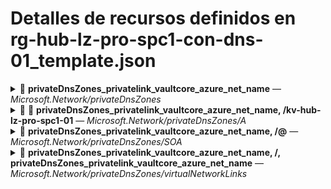 # Detalles de recursos definidos en rg-hub-lz-pro-spc1-con-dns-01_template.json

<details><summary>🧭 <strong>privateDnsZones_privatelink_vaultcore_azure_net_name</strong> — <em>Microsoft.Network/privateDnsZones</em></summary>

| Propiedad | Valor |
|----------|--------|
| type | Microsoft.Network/privateDnsZones |
| location | global |
| name | [parameters('privateDnsZones_privatelink_vaultcore_azure_net_name')] |
| apiVersion | 2024-06-01 |

</details>

<details><summary>🔐 🧭 <strong>privateDnsZones_privatelink_vaultcore_azure_net_name, /kv-hub-lz-pro-spc1-01</strong> — <em>Microsoft.Network/privateDnsZones/A</em></summary>

| Propiedad | Valor |
|----------|--------|
| name | [concat(parameters('privateDnsZones_privatelink_vaultcore_azure_net_name'), '/kv-hub-lz-pro-spc1-01')] |
| properties.aRecords[0].ipv4Address | 10.248.4.132 |
| dependsOn[0] | [resourceId('Microsoft.Network/privateDnsZones', parameters('privateDnsZones_privatelink_vaultcore_azure_net_name'))] |
| apiVersion | 2024-06-01 |
| type | Microsoft.Network/privateDnsZones/A |
| properties.ttl | 10 |
| properties.metadata.creator | created by private endpoint pe-kv-hub-lz-pro-spc1-01 with resource guid 5a0afd8d-5c8e-400a-bf80-372f01bc954b |

</details>

<details><summary>🧭 <strong>privateDnsZones_privatelink_vaultcore_azure_net_name, /@</strong> — <em>Microsoft.Network/privateDnsZones/SOA</em></summary>

| Propiedad | Valor |
|----------|--------|
| name | [concat(parameters('privateDnsZones_privatelink_vaultcore_azure_net_name'), '/@')] |
| properties.soaRecord.retryTime | 300 |
| properties.soaRecord.expireTime | 2419200 |
| dependsOn[0] | [resourceId('Microsoft.Network/privateDnsZones', parameters('privateDnsZones_privatelink_vaultcore_azure_net_name'))] |
| apiVersion | 2024-06-01 |
| properties.soaRecord.minimumTtl | 10 |
| properties.ttl | 3600 |
| type | Microsoft.Network/privateDnsZones/SOA |
| properties.soaRecord.host | azureprivatedns.net |
| properties.soaRecord.serialNumber | 1 |
| properties.soaRecord.refreshTime | 3600 |
| properties.soaRecord.email | azureprivatedns-host.microsoft.com |

</details>

<details><summary>🧭 <strong>privateDnsZones_privatelink_vaultcore_azure_net_name, /, privateDnsZones_privatelink_vaultcore_azure_net_name</strong> — <em>Microsoft.Network/privateDnsZones/virtualNetworkLinks</em></summary>

| Propiedad | Valor |
|----------|--------|
| name | [concat(parameters('privateDnsZones_privatelink_vaultcore_azure_net_name'), '/', parameters('privateDnsZones_privatelink_vaultcore_azure_net_name'))] |
| dependsOn[0] | [resourceId('Microsoft.Network/privateDnsZones', parameters('privateDnsZones_privatelink_vaultcore_azure_net_name'))] |
| apiVersion | 2024-06-01 |
| type | Microsoft.Network/privateDnsZones/virtualNetworkLinks |
| location | global |
| properties.registrationEnabled | ❌ |
| properties.resolutionPolicy | Default |
| properties.virtualNetwork.id | [parameters('virtualNetworks_vnet_hub_lz_pro_spc1_con_01_externalid')] |

</details>


